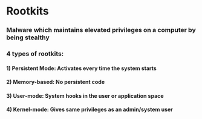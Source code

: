 # Rootkits

### Malware which maintains elevated privileges on a computer by being stealthy

### 4 types of rootkits:

#### 1) Persistent Mode: Activates every time the system starts

#### 2) Memory-based: No persistent code

#### 3) User-mode: System hooks in the user or application space

#### 4) Kernel-mode: Gives same privileges as an admin/system user
